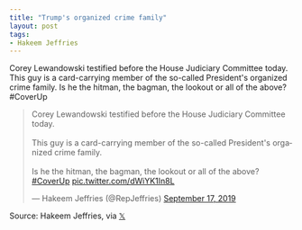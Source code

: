 ```yaml
---
title: "Trump's organized crime family"
layout: post
tags:
- Hakeem Jeffries
---
```


Corey Lewandowski testified before the House Judiciary Committee today. This guy is a card-carrying member of the so-called President's organized crime family. Is he the hitman, the bagman, the lookout or all of the above? #CoverUp

<blockquote class="twitter-tweet"><p lang="en" dir="ltr">Corey Lewandowski testified before the House Judiciary Committee today.<br /><br />This guy is a card-carrying member of the so-called President's organized crime family.<br /><br />Is he the hitman, the bagman, the lookout or all of the above?<a href="https://twitter.com/hashtag/CoverUp?src=hash&amp;ref_src=twsrc%5Etfw">#CoverUp</a> <a href="https://t.co/dWiYK1In8L">pic.twitter.com/dWiYK1In8L</a></p>&mdash; Hakeem Jeffries (@RepJeffries) <a href="https://twitter.com/RepJeffries/status/1174065579134767105?ref_src=twsrc%5Etfw">September 17, 2019</a></blockquote> <script async src="https://platform.twitter.com/widgets.js" charset="utf-8"></script>

Source: Hakeem Jeffries, via [𝕏](https://x.com)
